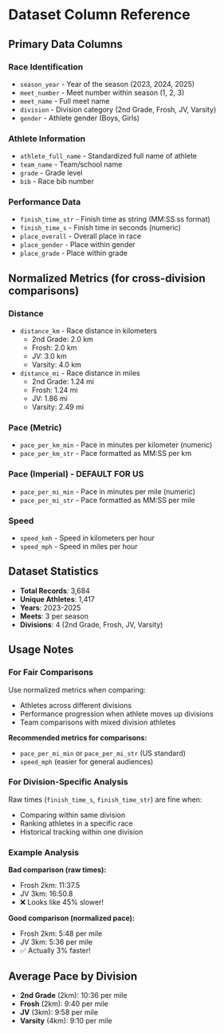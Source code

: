 # Dataset Column Reference

## Primary Data Columns

### Race Identification
- `season_year` - Year of the season (2023, 2024, 2025)
- `meet_number` - Meet number within season (1, 2, 3)
- `meet_name` - Full meet name
- `division` - Division category (2nd Grade, Frosh, JV, Varsity)
- `gender` - Athlete gender (Boys, Girls)

### Athlete Information
- `athlete_full_name` - Standardized full name of athlete
- `team_name` - Team/school name
- `grade` - Grade level
- `bib` - Race bib number

### Performance Data
- `finish_time_str` - Finish time as string (MM:SS.ss format)
- `finish_time_s` - Finish time in seconds (numeric)
- `place_overall` - Overall place in race
- `place_gender` - Place within gender
- `place_grade` - Place within grade

## Normalized Metrics (for cross-division comparisons)

### Distance
- `distance_km` - Race distance in kilometers
  - 2nd Grade: 2.0 km
  - Frosh: 2.0 km
  - JV: 3.0 km
  - Varsity: 4.0 km
- `distance_mi` - Race distance in miles
  - 2nd Grade: 1.24 mi
  - Frosh: 1.24 mi
  - JV: 1.86 mi
  - Varsity: 2.49 mi

### Pace (Metric)
- `pace_per_km_min` - Pace in minutes per kilometer (numeric)
- `pace_per_km_str` - Pace formatted as MM:SS per km

### Pace (Imperial) - **DEFAULT FOR US**
- `pace_per_mi_min` - Pace in minutes per mile (numeric)
- `pace_per_mi_str` - Pace formatted as MM:SS per mile

### Speed
- `speed_kmh` - Speed in kilometers per hour
- `speed_mph` - Speed in miles per hour

## Dataset Statistics

- **Total Records**: 3,684
- **Unique Athletes**: 1,417
- **Years**: 2023-2025
- **Meets**: 3 per season
- **Divisions**: 4 (2nd Grade, Frosh, JV, Varsity)

## Usage Notes

### For Fair Comparisons
Use normalized metrics when comparing:
- Athletes across different divisions
- Performance progression when athlete moves up divisions
- Team comparisons with mixed division athletes

**Recommended metrics for comparisons:**
- `pace_per_mi_min` or `pace_per_mi_str` (US standard)
- `speed_mph` (easier for general audiences)

### For Division-Specific Analysis
Raw times (`finish_time_s`, `finish_time_str`) are fine when:
- Comparing within same division
- Ranking athletes in a specific race
- Historical tracking within one division

### Example Analysis

**Bad comparison (raw times):**
- Frosh 2km: 11:37.5
- JV 3km: 16:50.8
- ❌ Looks like 45% slower!

**Good comparison (normalized pace):**
- Frosh 2km: 5:48 per mile
- JV 3km: 5:36 per mile
- ✅ Actually 3% faster!

## Average Pace by Division

- **2nd Grade** (2km): 10:36 per mile
- **Frosh** (2km): 9:40 per mile
- **JV** (3km): 9:58 per mile
- **Varsity** (4km): 9:10 per mile
